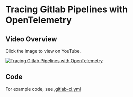 # Tracing Gitlab Pipelines with OpenTelemetry

## Video Overview

Click the image to view on YouTube.

[![Tracing Gitlab Pipelines with OpenTelemetry](https://img.youtube.com/vi/zZDFQNHepyI/0.jpg)](https://www.youtube.com/watch?v=zZDFQNHepyI)

## Code

For example code, see [.gitlab-ci.yml](.gitlab-ci.yml)